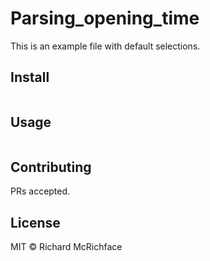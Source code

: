 # Parsing_opening_time

This is an example file with default selections.

## Install

```
```

## Usage

```
```

## Contributing

PRs accepted.

## License

MIT © Richard McRichface
